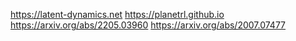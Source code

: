 https://latent-dynamics.net
https://planetrl.github.io
https://arxiv.org/abs/2205.03960
https://arxiv.org/abs/2007.07477